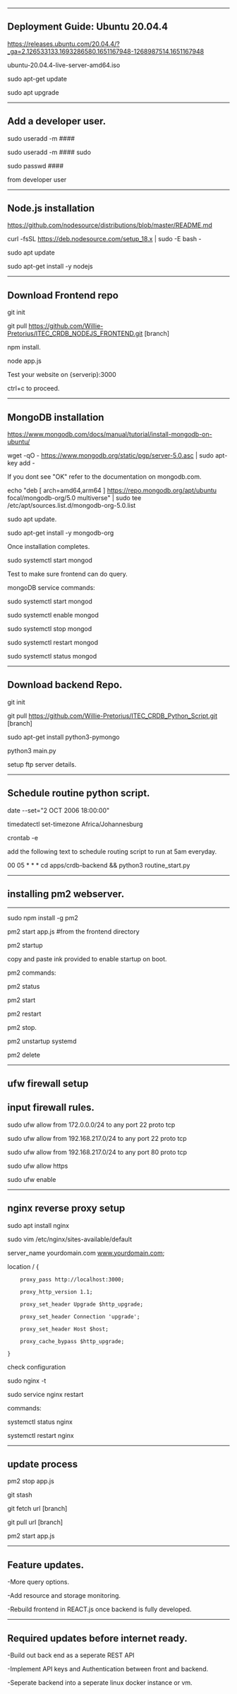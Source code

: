 ----------------------------------------------------
Deployment Guide: Ubuntu 20.04.4
----------------------------------------------------

https://releases.ubuntu.com/20.04.4/?_ga=2.126533133.1693286580.1651167948-1268987514.1651167948

ubuntu-20.04.4-live-server-amd64.iso

sudo apt-get update

sudo apt upgrade


---------------------------
Add a developer user.
---------------------------

sudo useradd -m ####

sudo useradd -m #### sudo

sudo passwd ####

from developer user


-----------------------------------------
Node.js installation
-----------------------------------------

https://github.com/nodesource/distributions/blob/master/README.md

curl -fsSL https://deb.nodesource.com/setup_18.x | sudo -E bash -

sudo apt update

sudo apt-get install -y nodejs

------------------------------------------
Download Frontend repo
------------------------------------------
git init

git pull https://github.com/Willie-Pretorius/ITEC_CRDB_NODEJS_FRONTEND.git [branch]

npm install.

node app.js

Test your website on {serverip}:3000

ctrl+c  to proceed.


-------------------------------------------------
MongoDB installation
-------------------------------------------------

https://www.mongodb.com/docs/manual/tutorial/install-mongodb-on-ubuntu/

wget -qO - https://www.mongodb.org/static/pgp/server-5.0.asc | sudo apt-key add -

If you dont see "OK" refer to the documentation on mongodb.com.

echo "deb [ arch=amd64,arm64 ] https://repo.mongodb.org/apt/ubuntu focal/mongodb-org/5.0 multiverse" | sudo tee /etc/apt/sources.list.d/mongodb-org-5.0.list

sudo apt update.

sudo apt-get install -y mongodb-org

Once installation completes.

sudo systemctl start mongod

Test to make sure frontend can do query.



mongoDB service commands:

sudo systemctl start mongod

sudo systemctl enable mongod

sudo systemctl stop mongod

sudo systemctl restart mongod

sudo systemctl status mongod



-------------------------------------------
Download backend Repo.
-------------------------------------------

git init

git pull https://github.com/Willie-Pretorius/ITEC_CRDB_Python_Script.git [branch]

sudo apt-get install python3-pymongo


python3 main.py

setup ftp server details.


-----------------------------------------------------------------
Schedule routine python script.
-----------------------------------------------------------------

date --set="2 OCT 2006 18:00:00"

timedatectl set-timezone Africa/Johannesburg

crontab -e

add the following text to schedule routing script to run at 5am everyday.

00 05 * * * cd apps/crdb-backend && python3 routine_start.py


------------------------------------------------
## installing pm2 webserver.
------------------------------------------------
sudo npm install -g pm2 

pm2 start app.js
#from the frontend directory

pm2 startup

copy and paste ink provided to enable startup on boot.

pm2 commands:

pm2 status

pm2 start

pm2 restart

pm2 stop.

pm2 unstartup systemd

pm2 delete


-----------------------------------------------------
ufw firewall setup
-----------------------------------------------------

## input firewall rules.

sudo ufw allow from 172.0.0.0/24 to any port 22 proto tcp

sudo ufw allow from 192.168.217.0/24 to any port 22 proto tcp

sudo ufw allow from 192.168.217.0/24 to any port 80 proto tcp

sudo ufw allow https

sudo ufw enable


---------------------------------------------------
nginx reverse proxy setup
---------------------------------------------------

sudo apt install nginx

sudo vim /etc/nginx/sites-available/default

server_name yourdomain.com www.yourdomain.com;

location / {

        proxy_pass http://localhost:3000;
        
        proxy_http_version 1.1;
        
        proxy_set_header Upgrade $http_upgrade;
        
        proxy_set_header Connection 'upgrade';
        
        proxy_set_header Host $host;
        
        proxy_cache_bypass $http_upgrade;
        
    }
   
check configuration

sudo nginx -t

sudo service nginx restart

commands:

systemctl status nginx

systemctl restart nginx


-----------------------------------------
update process
-----------------------------------------

pm2 stop app.js

git stash

git fetch url [branch]

git pull url [branch] 

pm2 start app.js



-------------------------------------
Feature updates.
-------------------------------------

-More query options.

-Add resource and storage monitoring.

-Rebuild frontend in REACT.js once backend is fully developed.


---------------------------------------
Required updates before internet ready.
---------------------------------------

-Build out back end as a seperate REST API

-Implement API keys and Authentication between front and backend.

-Seperate backend into a seperate linux docker instance or vm.
